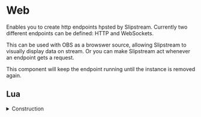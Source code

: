﻿# Web

Enables you to create http endpoints hpsted by Slipstream. Currently two different 
endpoints can be defined: HTTP and WebSockets.

This can be used with OBS as a browswer source, allowing Slipstream to visually
display data on stream. Or you can make Slipstream act whenever an endpoint 
gets a request.

This component will keep the endpoint running until the instance is removed again.


## Lua

<details><summary>Construction</summary><br />

```lua
local web = require("api/web"):instance(config)
```

This will return a Web instance and create it if it does not exists.When doing so,
Slipstream will launch a webserver listning for requests. It will not support any
endpoints unless you add them with the `serve_` methods below.

`config` is the initial configuration of the instance if one needs to be created. 
It is a table with one or more keys as defined below.

| Parameter   | Type          | Default    | Description                         |
| :---------- | :-----------: | :--------: | :---------------------------------- |
| id          | string        |            | Mandatory: Id of this instance      |
| port        | integer       |            | Mandatory: Which port to listen on  |


For example: 
```lua
local web = require("api/web"):instance({ id = "web", port = 8888})
```

Will make Slipstream create a webserver, listening on http://127.0.0.1:8888. It doesn't
offer any endpoints, so we need to configure that. See the other functions exposed by `Web`.

<details><summary>web:serve_content(route, mimeType, content)</summary><br />
Will configure an endpoint, returning `content` as `mimeType`. 

```lua
local web = require("api/web"):instance({ id = "web", port = 8888})
web:serve_content("/hello.txt", "text/plain", "Hello world")
```

Visiting http://127.0.0.1:8888/hello.txt - show you `Hello World`. It will also
generate a `WebEndpointRequested` event

<details><summary>web:serve_file(route, mimeType, filename)</summary><br />
Will configure an endpoint, returning the contents from `filename` as `mimeType`.  
This is an convenient method can could be implemented in pure lua using the 
`serve_content()` function instead.

```lua
local web = require("api/web"):instance({ id = "web", port = 8888})
web:serve_file("/init.lua", "text/plain", "init.lua") -- relative to Slipstream main directory
```

Visiting http://127.0.0.1:8888/init.lua - show you the contents of your `init.lua`. 
It will also generate a `WebEndpointRequested` event

<details><summary>web:serve_directory(route, path)</summary><br />
Will configure an endpoint, serving all files within `path`. This can be useful
if you want to have assets such as images, javascript and css files externally, 
without needing to configure them one by one..

```lua
local web = require("api/web"):instance({ id = "web", port = 8888})
web:serve_file("/scripts/", "Scripts") -- relative to Slipstream main directory
```

Visiting http://127.0.0.1:8888/scripts/test.lua - show you the contents of your `scripts/test.lua`. 
It will NOT generate a `WebEndpointRequested` event.

<details><summary>serve_websocket(route)</summary><br />
Adds a websocket endpoint. Use `send_data()` function to send data to it.

```lua
local web = require("api/web"):instance({ id = "web", port = 8888})
web:serve_websocket("/ws")
```

<details><summary>send_data(route, data)</summary><br />
Sends data to an websocket endpoint. Data can a string or a LuaTable that will be
serialized as json.

```lua
local web = require("api/web"):instance({ id = "web", port = 8888})
web:send_data("/ws", { text = "hello world" })
```